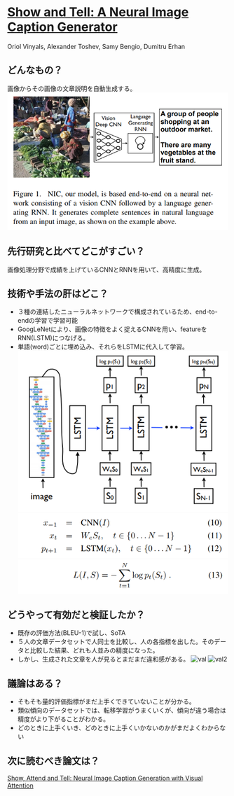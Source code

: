 # [Show and Tell: A Neural Image Caption Generator](https://www.cv-foundation.org/openaccess/content_cvpr_2015/papers/Vinyals_Show_and_Tell_2015_CVPR_paper.pdf)
Oriol Vinyals, Alexander Toshev, Samy Bengio, Dumitru Erhan

## どんなもの？
画像からその画像の文章説明を自動生成する。
![overall](./img/2.1.png)
## 先行研究と比べてどこがすごい？
画像処理分野で成績を上げているCNNとRNNを用いて、高精度に生成。

## 技術や手法の肝はどこ？
* ３種の連結したニューラルネットワークで構成されているため、end-to-endの学習で学習可能
* GoogLeNetにより、画像の特徴をよく捉えるCNNを用い、featureをRNN(LSTM)につなげる。
* 単語(word)ごとに埋め込み、それらをLSTMに代入して学習。
![model](./img/2.2.png)
![eq1](./img/2.5.png)
![eq2](./img/2.6.png)


## どうやって有効だと検証したか？
* 既存の評価方法(BLEU-1)で試し、SoTA
* ５人の文章データセットで人同士を比較し、人の各指標を出した。そのデータと比較した結果、どれも人並みの精度になった。
* しかし、生成された文章を人が見るとまだまだ違和感がある。
![val](https://github.com/Swall0w/thesis/blob/master/img/2.3.png)
![val2](https://github.com/Swall0w/thesis/blob/master/img/2.4.png)

## 議論はある？
* そもそも量的評価指標がまだ上手くできていないことが分かる。
* 類似傾向のデータセットでは、転移学習がうまくいくが、傾向が違う場合は精度がより下がることがわかる。
* どのときに上手くいき、どのときに上手くいかないのかがまだよくわからない

## 次に読むべき論文は？
[Show, Attend and Tell: Neural Image Caption Generation with Visual Attention](https://arxiv.org/abs/1502.03044)
